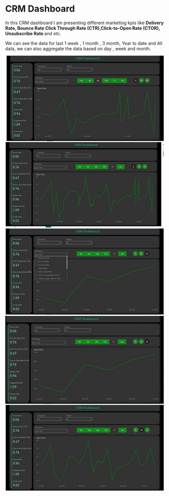 # CRM Dashboard

In this CRM dashboard I am presenting different marketing kpis like <b>Delivery Rate, Bounce Rate	Click Through Rate (CTR),Click-to-Open Rate (CTOR), Unsubscribe Rate </b> and etc.<br>

We can see the data for last 1 week , 1 month , 3 month, Year to date and All data, we can also aggregate the data based on day , week and month.

![Alt text](1.jpg)
![Alt text](2.jpg)
![Alt text](3d.jpg)
![Alt text](3m.jpg)
![Alt text](3w.jpg)